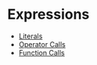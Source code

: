 # Expressions
- [Literals](Expressions/Literals.md)
- [Operator Calls](Expressions/Operator%20Calls.md)
- [Function Calls](Expressions/Function%20Calls.md)